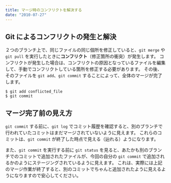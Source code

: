 ```yaml
---
title: マージ時のコンフリクトを解決する
date: "2010-07-27"
---
```


Git によるコンフリクトの発生と解決
----

２つのブランチ上で、同じファイルの同じ個所を修正していると、`git merge` や `git pull` を実行したときに**コンフリクト**（修正箇所の衝突）が発生します。
コンフリクトが発生した場合は、コンフリクトの原因となっているファイルを編集して、手動でコンフリクトしている箇所を修正する必要があります。
その後、そのファイルを `git add`、`git commit` することによって、全体のマージが完了します。

~~~
$ git add conflicted_file
$ git commit
~~~

マージ完了前の見え方
----

`git commit` する前に、`git log` でコミット履歴を確認すると、別のブランチで行われていたコミットはまだマージされていないように見えます。
これらのコミットは、`git commit` が終了した時点で見える（辿れる）ようになります。

また、`git commit` を実行する前に `git status` を見ると、あたかも別のブランチでのコミットで追加されたファイルが、今回の自分の `git commit` で追加されるかのようにステージングされているように見えます。
これは、実際には上記のマージ作業が終了すると、別のコミットでちゃんと追加されたように見えるようになりますので安心してください。

